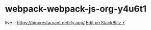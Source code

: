 # webpack-webpack-js-org-y4u6t1
live :: https://binxrestaurant.netlify.app/
[Edit on StackBlitz ⚡️](https://stackblitz.com/edit/webpack-webpack-js-org-y4u6t1)
